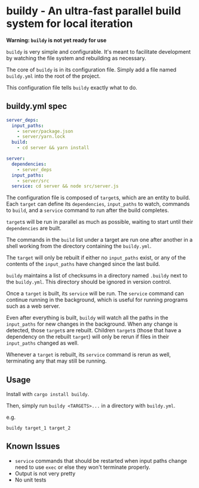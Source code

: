 # buildy - An ultra-fast parallel build system for local iteration

**Warning: `buildy` is not yet ready for use**

`buildy` is very simple and configurable. It's meant to facilitate development by watching the file system and rebuilding as necessary.

The core of `buildy` is in its configuration file. Simply add a file named `buildy.yml` into the root of the project.

This configuration file tells `buildy` exactly what to do.

## buildy.yml spec
```yaml
server_deps:
  input_paths:
    - server/package.json
    - server/yarn.lock
  build:
    - cd server && yarn install

server:
  dependencies:
    - server_deps
  input_paths:
    - server/src
  service: cd server && node src/server.js
```

The configuration file is composed of `target`s, which are an entity to build. Each `target` can define its `dependencies`, `input_paths` to watch, commands to `build`, and a `service` command to run after the build completes.

`target`s will be run in parallel as much as possible, waiting to start until their `dependencies` are built.

The commands in the `build` list under a target are run one after another in a shell working from the directory containing the `buildy.yml`.

The `target` will only be rebuilt if either no `input_paths` exist, or any of the contents of the `input_paths` have changed since the last build.

`buildy` maintains a list of checksums in a directory named `.buildy` next to the `buildy.yml`. This directory should be ignored in version control.

Once a `target` is built, its `service` will be run. The `service` command can continue running in the background, which is useful for running programs such as a web server.

Even after everything is built, `buildy` will watch all the paths in the `input_paths` for new changes in the background. When any change is detected, those `target`s are rebuilt. Children `target`s (those that have a dependency on the rebuilt `target`) will only be rerun if files in their `input_paths` changed as well.

Whenever a `target` is rebuilt, its `service` command is rerun as well, terminating any that may still be running.

## Usage

Install with `cargo install buildy`.

Then, simply run `buildy <TARGETS>...` in a directory with `buildy.yml`.

e.g.

```shell script
buildy target_1 target_2
```

## Known Issues

* `service` commands that should be restarted when input paths change need to use `exec` or else they won't terminate properly.
* Output is not very pretty
* No unit tests

